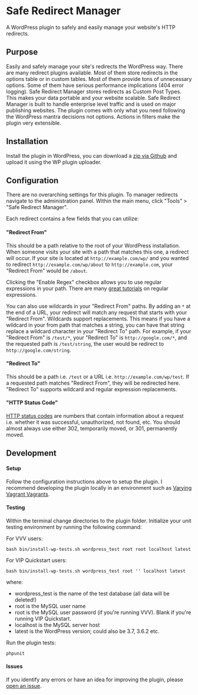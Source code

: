 Safe Redirect Manager
==============

A WordPress plugin to safely and easily manage your website's HTTP redirects.

## Purpose

Easily and safely manage your site's redirects the WordPress way. There are many redirect plugins available. Most of
them store redirects in the options table or in custom tables. Most of them provide tons of unnecessary options. Some
of them have serious performance implications (404 error logging). Safe Redirect Manager stores redirects as Custom
Post Types. This makes your data portable and your website scalable. Safe Redirect Manager is built to handle enterprise
level traffic and is used on major publishing websites. The plugin comes with only what you need following the
WordPress mantra decisions not options. Actions in filters make the plugin very extensible.

## Installation

Install the plugin in WordPress, you can download a
[zip via Github](https://github.com/tlovett1/safe-redirect-manager/archive/master.zip) and upload it using the WP
plugin uploader.

## Configuration

There are no overarching settings for this plugin. To manager redirects navigate to the administration panel. Within
the main menu, click "Tools" > "Safe Redirect Manager".

Each redirect contains a few fields that you can utilize:

#### "Redirect From"
This should be a path relative to the root of your WordPress installation. When someone visits your site with a path
that matches this one, a redirect will occur. If your site is located at ```http://example.com/wp/``` and you wanted to
redirect ```http://example.com/wp/about``` to ```http://example.com```, your "Redirect From" would be ```/about```.

Clicking the "Enable Regex" checkbox allows you to use regular expressions in your path. There are many
[great tutorials](http://www.regular-expressions.info) on regular expressions.

You can also use wildcards in your "Redirect From" paths. By adding an ```*``` at the end of a URL, your redirect will
match any request that starts with your "Redirect From". Wildcards support replacements. This means if you have a
wildcard in your from path that matches a string, you can have that string replace a wildcard character in your
"Redirect To" path. For example, if your "Redirect From" is ```/test/*```, your "Redirect To" is
```http://google.com/*```, and the requested path is ```/test/string```, the user would be redirect to ```http://google.com/string```.

#### "Redirect To"
This should be a path i.e. ```/test``` or a URL i.e. ```http://example.com/wp/test```. If a requested path matches
"Redirect From", they will be redirected here. "Redirect To" supports wildcard and regular expression replacements.

#### "HTTP Status Code"
[HTTP status codes](http://www.w3.org/Protocols/rfc2616/rfc2616-sec10.html) are numbers that contain information about
a request i.e. whether it was successful, unauthorized, not found, etc. You should almost always use either 302,
temporarily moved, or 301, permanently moved.

## Development

#### Setup
Follow the configuration instructions above to setup the plugin. I recommend developing the plugin locally in an
environment such as [Varying Vagrant Vagrants](https://github.com/Varying-Vagrant-Vagrants/VVV).

#### Testing
Within the terminal change directories to the plugin folder. Initialize your unit testing environment by running the
following command:

For VVV users:
```
bash bin/install-wp-tests.sh wordpress_test root root localhost latest
```

For VIP Quickstart users:
```
bash bin/install-wp-tests.sh wordpress_test root '' localhost latest
```

where:

* wordpress_test is the name of the test database (all data will be deleted!)
* root is the MySQL user name
* root is the MySQL user password (if you're running VVV). Blank if you're running VIP Quickstart.
* localhost is the MySQL server host
* latest is the WordPress version; could also be 3.7, 3.6.2 etc.

Run the plugin tests:
```
phpunit
```

#### Issues
If you identify any errors or have an idea for improving the plugin, please
[open an issue](https://github.com/tlovett1/safe-redirect-manager/issues?state=open).